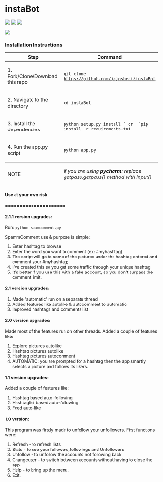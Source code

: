 
# instaBot
<a href="https://github.com/jajosheni/instaBot" title="python InstaBot"><img src="https://img.shields.io/badge/python-instaBot-green.svg"></a>
<a href="https://instagram.com/detajist" title="instapage"><img src="https://img.shields.io/badge/follow-instagram-orange.svg"></a>
<a href="https://www.python.org/downloads/release/python-350/" title="use python3.5"><img src="https://img.shields.io/badge/version-python3.5-brightgreen.svg"></a>

<img src="https://instavast.com/wp-content/uploads/2017/09/auto-activity.png">

### Installation Instructions
<table class="tableblock frame-all grid-all spread data-line-12">
<colgroup>
<col style="width: 50%;">
<col style="width: 50%;">
</colgroup>
<thead>
<tr>
<th class="tableblock halign-left valign-top">Step</th>
<th class="tableblock halign-left valign-top">Command</th>
</tr>
</thead>
<tfoot>
<tr>
<td class="tableblock halign-left valign-top"><p class="tableblock">NOTE</p></td>
<td class="tableblock halign-left valign-top"><p class="tableblock"><em>if you are using <strong>pycharm</strong>:  replace getpass.getpass() method with input()</em></p></td>
</tr>
</tfoot>
<tbody>
<tr>
<td class="tableblock halign-left valign-top"><p class="tableblock">1. Fork/Clone/Download this repo</p></td>
<td class="tableblock halign-left valign-top"><p class="tableblock"><code>git clone <a href="https://github.com/jajosheni/instaBot" class="bare">https://github.com/jajosheni/instaBot</a></code></p></td>
</tr>
<tr>
<td class="tableblock halign-left valign-top"><p class="tableblock">2. Navigate to the directory</p></td>
<td class="tableblock halign-left valign-top"><p class="tableblock"><code>cd instaBot</code></p></td>
</tr>
<tr>
<td class="tableblock halign-left valign-top"><p class="tableblock">3. Install the dependencies</p></td>
<td class="tableblock halign-left valign-top"><p class="tableblock"><code>python setup.py install ` or  `pip install -r requirements.txt</code></p></td>
</tr>
<tr>
<td class="tableblock halign-left valign-top"><p class="tableblock">4. Run the app.py script</p></td>
<td class="tableblock halign-left valign-top"><p class="tableblock"><code>python app.py</code></p></td>
</tr>
</tbody>
</table>


#### Use at your own risk
**=====================**

#### 2.1.1 version upgrades:

Run: `python spamcomment.py`

SpammComment use & purpose is simple:
  1. Enter hashtag to browse
  2. Enter the word you want to comment
    (ex: #myhashtag)
  3. The script will go to some of the pictures under the hashtag entered
      and comment your #myhashtag;
  4. I've created this so you get some traffic through your unique hashtag
  5. It's better if you use this with a fake account, so you don't surpass the comment limit.

#### 2.1 version upgrades:
  1. Made 'automatic' run on a separate thread
  2. Added features like autolike & autocomment to automatic
  3. Improved hashtags and comments list


#### 2.0 version upgrades:

Made most of the features run on other threads.
Added a couple of features like:
  1. Explore pictures autolike
  2. Hashtag pictures autolike
  3. Hashtag pictures autocomment
  4. AUTOMATIC:
      you are prompted for a hashtag then the app smartly selects a picture and follows its likers.


#### 1.1 version upgrades:

Added a couple of features like:
  1. Hashtag based auto-following
  2. Hashtaglist based auto-following
  3. Feed auto-like
  
#### 1.0 version:

  This program was firstly made to unfollow your unfollowers.
  First functions were:
  1. Refresh - to refresh lists
  2. Stats - to see your followers,followings and Unfollowers
  3. Unfollow - to unfollow the accounts not following back
  4. Changeuser - to switch between accounts without having to close the app
  5. Help - to bring up the menu.
  6. Exit.
